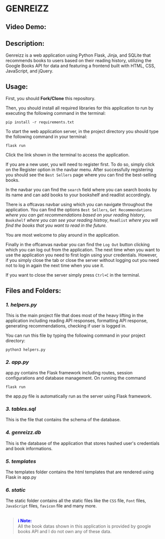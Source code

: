 # GENREIZZ
## Video Demo:
## Description:
Genreizz is a web application using Python Flask, Jinja, and SQLite that recommends books to users based on their reading history, utilizing the Google Books API for data and featuring a frontend built with HTML, CSS, JavaScript, and jQuery.
## Usage:
First, you should **Fork/Clone** this repository.

Then, you should install all required libraries for this application to run by executing the following command in the terminal:

    pip install -r requirements.txt

To start the web application server, in the project directory you should type the following command in your terminal:

    flask run

Click the link shown in the terminal to access the application.

If you are a new user, you will need to register first. To do so, simply click on the Register option in the navbar menu. After successfully registering you should see the `Best Sellers` page where you can find the best-selling books.

In the navbar you can find the `search` field where you can search books by its name and can add books to your bookshelf and readlist accordingly.

There is a offcavas navbar using which you can navigate throughout the application. You can find the options `Best Sellers`, `Get Recommendations` _where you can get recommendations based on your reading history_, `Bookshelf` _where you can see your reading histroy_, `Readlist` _where you will find the books that you want to read in the future._

You are most welcome to play around in the application.

Finally in the offcanvas navbar you can find the `Log Out` button clicking which you can log out from the application. The next time when you want to use the application you need to first login using your credentials. However, if you simply close the tab or close the server without logging out you need not to log in again the next time when you use it.

If you want to close the server simply press `Ctrl+C` in the terminal.

## Files and Folders:

### ***1. helpers.py***
This is the main project file that does most of the heavy lifting in the application including reading API responses, formatting API response, generating recommendations, checking if user is logged in.

You can run this file by typing the following command in your project directory:

    python3 helpers.py

### ***2. app.py***
app.py contains the Flask framework including routes, session configurations and database management. On running the command

    flask run

the app.py file is automatically run as the server using Flask framework.

### ***3. tables.sql***
This is the file that contains the schema of the database.

### ***4. genreizz.db***
This is the database of the application that stores hashed user's credentials and book informations.

### ***5. templates***
The templates folder contains the html templates that are rendered using Flask in app.py

### ***6. static***
The static folder contains all the static files like the `CSS` file, `Font` files, `JavaScript` files, `favicon` file and many more.

##
> **<span style="color:blue">ℹ️ Note:</span>**  
> All the book datas shown in this application is provided by google books API and I do not own any of these data.
